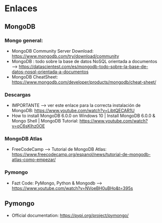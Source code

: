 # Enlaces

## MongoDB

### Mongo general:
- MongoDB Community Server Download: https://www.mongodb.com/try/download/community
- MongoDB : todo sobre la base de datos NoSQL orientada a documentos --> https://datascientest.com/es/mongodb-todo-sobre-la-base-de-datos-nosql-orientada-a-documentos
- MongoDB CheatSheet: https://www.mongodb.com/developer/products/mongodb/cheat-sheet/

### Descargas
- IMPORTANTE --> ver este enlace para la correcta instalación de MongoDB: https://www.youtube.com/watch?v=LibtQECAR1U 
- How to install MongoDB 6.0.0 on Windows 10 | Install MongoDB 6.0.0 & Mongo Shell | MongoDB Tutorial: https://www.youtube.com/watch?v=oC6sKlhz0OE 

### MongoDB Atlas
- FreeCodeCamp --> Tutorial de MongoDB Atlas: https://www.freecodecamp.org/espanol/news/tutorial-de-mongodb-atlas-como-empezar/

### Pymongo
- Fazt Code: PyMongo, Python & Mongodb --> https://www.youtube.com/watch?v=NVoeBH0uBHo&t=395s 



## Pymongo
- Official documentation: https://pypi.org/project/pymongo/ 
